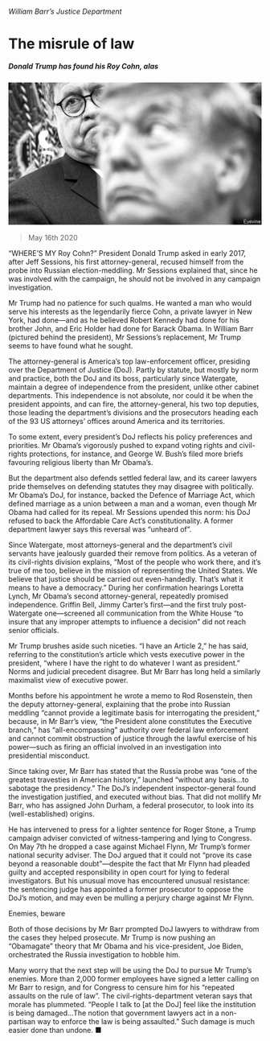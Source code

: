 ###### William Barr’s Justice Department

# The misrule of law 

##### Donald Trump has found his Roy Cohn, alas 

![image](images/20200516_USP003_0.jpg) 

> May 16th 2020 

“WHERE’S MY Roy Cohn?” President Donald Trump asked in early 2017, after Jeff Sessions, his first attorney-general, recused himself from the probe into Russian election-meddling. Mr Sessions explained that, since he was involved with the campaign, he should not be involved in any campaign investigation.

Mr Trump had no patience for such qualms. He wanted a man who would serve his interests as the legendarily fierce Cohn, a private lawyer in New York, had done—and as he believed Robert Kennedy had done for his brother John, and Eric Holder had done for Barack Obama. In William Barr (pictured behind the president), Mr Sessions’s replacement, Mr Trump seems to have found what he sought.


The attorney-general is America’s top law-enforcement officer, presiding over the Department of Justice (DoJ). Partly by statute, but mostly by norm and practice, both the DoJ and its boss, particularly since Watergate, maintain a degree of independence from the president, unlike other cabinet departments. This independence is not absolute, nor could it be when the president appoints, and can fire, the attorney-general, his two top deputies, those leading the department’s divisions and the prosecutors heading each of the 93 US attorneys’ offices around America and its territories.

To some extent, every president’s DoJ reflects his policy preferences and priorities. Mr Obama’s vigorously pushed to expand voting rights and civil-rights protections, for instance, and George W. Bush’s filed more briefs favouring religious liberty than Mr Obama’s.

But the department also defends settled federal law, and its career lawyers pride themselves on defending statutes they may disagree with politically. Mr Obama’s DoJ, for instance, backed the Defence of Marriage Act, which defined marriage as a union between a man and a woman, even though Mr Obama had called for its repeal. Mr Sessions upended this norm: his DoJ refused to back the Affordable Care Act’s constitutionality. A former department lawyer says this reversal was “unheard of”.

Since Watergate, most attorneys-general and the department’s civil servants have jealously guarded their remove from politics. As a veteran of its civil-rights division explains, “Most of the people who work there, and it’s true of me too, believe in the mission of representing the United States. We believe that justice should be carried out even-handedly. That’s what it means to have a democracy.” During her confirmation hearings Loretta Lynch, Mr Obama’s second attorney-general, repeatedly promised independence. Griffin Bell, Jimmy Carter’s first—and the first truly post-Watergate one—screened all communication from the White House “to insure that any improper attempts to influence a decision” did not reach senior officials.

Mr Trump brushes aside such niceties. “I have an Article 2,” he has said, referring to the constitution’s article which vests executive power in the president, “where I have the right to do whatever I want as president.” Norms and judicial precedent disagree. But Mr Barr has long held a similarly maximalist view of executive power.

Months before his appointment he wrote a memo to Rod Rosenstein, then the deputy attorney-general, explaining that the probe into Russian meddling “cannot provide a legitimate basis for interrogating the president,” because, in Mr Barr’s view, “the President alone constitutes the Executive branch,” has “all-encompassing” authority over federal law enforcement and cannot commit obstruction of justice through the lawful exercise of his power—such as firing an official involved in an investigation into presidential misconduct.

Since taking over, Mr Barr has stated that the Russia probe was “one of the greatest travesties in American history,” launched “without any basis…to sabotage the presidency.” The DoJ’s independent inspector-general found the investigation justified, and executed without bias. That did not mollify Mr Barr, who has assigned John Durham, a federal prosecutor, to look into its (well-established) origins.

He has intervened to press for a lighter sentence for Roger Stone, a Trump campaign adviser convicted of witness-tampering and lying to Congress. On May 7th he dropped a case against Michael Flynn, Mr Trump’s former national security adviser. The DoJ argued that it could not “prove its case beyond a reasonable doubt”—despite the fact that Mr Flynn had pleaded guilty and accepted responsibility in open court for lying to federal investigators. But his unusual move has encountered unusual resistance: the sentencing judge has appointed a former prosecutor to oppose the DoJ’s motion, and may even be mulling a perjury charge against Mr Flynn.

Enemies, beware

Both of those decisions by Mr Barr prompted DoJ lawyers to withdraw from the cases they helped prosecute. Mr Trump is now pushing an “Obamagate” theory that Mr Obama and his vice-president, Joe Biden, orchestrated the Russia investigation to hobble him.

Many worry that the next step will be using the DoJ to pursue Mr Trump’s enemies. More than 2,000 former employees have signed a letter calling on Mr Barr to resign, and for Congress to censure him for his “repeated assaults on the rule of law”. The civil-rights-department veteran says that morale has plummeted. “People I talk to [at the DoJ] feel like the institution is being damaged…The notion that government lawyers act in a non-partisan way to enforce the law is being assaulted.” Such damage is much easier done than undone. ■

